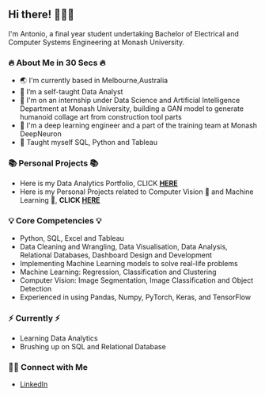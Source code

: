 ## Hi there! 🙋🏽‍♂️

I'm Antonio, a final year student undertaking Bachelor of Electrical and Computer Systems Engineering at Monash University.

### 🔥 About Me in 30 Secs 🔥
- 🌏 I'm currently based in Melbourne,Australia
- 🔭 I’m a self-taught Data Analyst 
- 🏢 I'm on an internship under Data Science and Artificial Intelligence Department at Monash University, building a GAN model to generate humanoid collage art from construction tool parts 
- 📖 I'm a deep learning engineer and a part of the training team at Monash DeepNeuron
- 📝 Taught myself SQL, Python and Tableau

### 📚 Personal Projects 📚
- Here is my Data Analytics Portfolio, CLICK **[HERE](https://github.com/Antonio417/Data_Analyst_Portfolio)**
- Here is my Personal Projects related to Computer Vision 👀 and Machine Learning 🤖, **CLICK [HERE](https://github.com/Antonio417/Computer_Vision_and_Machine_Learning_Portfolio)**

### 💡 Core Competencies 💡
- Python, SQL, Excel and Tableau
- Data Cleaning and Wrangling, Data Visualisation, Data Analysis, Relational Databases, Dashboard Design and Development
- Implementing Machine Learning models to solve real-life problems
- Machine Learning: Regression, Classification and Clustering
- Computer Vision: Image Segmentation, Image Classification and Object Detection 
- Experienced in using Pandas, Numpy, PyTorch, Keras, and TensorFlow 

### ⚡️ Currently ⚡️
- Learning Data Analytics 
- Brushing up on SQL and Relational Database

### 🙌🏻 Connect with Me
- [LinkedIn](https://www.linkedin.com/in/antonio-fernando-christophorus/)
